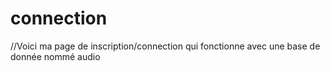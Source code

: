 # connection
//Voici ma page de inscription/connection qui fonctionne avec une base de donnée nommé audio
